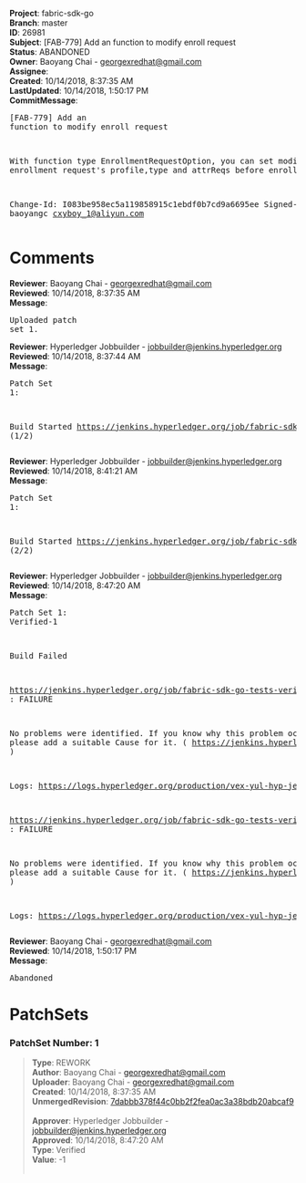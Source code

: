 <strong>Project</strong>: fabric-sdk-go<br><strong>Branch</strong>: master<br><strong>ID</strong>: 26981<br><strong>Subject</strong>: [FAB-779] Add an function to modify enroll request<br><strong>Status</strong>: ABANDONED<br><strong>Owner</strong>: Baoyang Chai - georgexredhat@gmail.com<br><strong>Assignee</strong>:<br><strong>Created</strong>: 10/14/2018, 8:37:35 AM<br><strong>LastUpdated</strong>: 10/14/2018, 1:50:17 PM<br><strong>CommitMessage</strong>:<br><pre>[FAB-779] Add an function to modify enroll request

With function type EnrollmentRequestOption, you can set
modify enrollment request's profile,type and attrReqs before enrolling.

Change-Id: I083be958ec5a119858915c1ebdf0b7cd9a6695ee
Signed-off-by: baoyangc <cxyboy_1@aliyun.com>
</pre><h1>Comments</h1><strong>Reviewer</strong>: Baoyang Chai - georgexredhat@gmail.com<br><strong>Reviewed</strong>: 10/14/2018, 8:37:35 AM<br><strong>Message</strong>: <pre>Uploaded patch set 1.</pre><strong>Reviewer</strong>: Hyperledger Jobbuilder - jobbuilder@jenkins.hyperledger.org<br><strong>Reviewed</strong>: 10/14/2018, 8:37:44 AM<br><strong>Message</strong>: <pre>Patch Set 1:

Build Started https://jenkins.hyperledger.org/job/fabric-sdk-go-tests-verify-s390x/4105/ (1/2)</pre><strong>Reviewer</strong>: Hyperledger Jobbuilder - jobbuilder@jenkins.hyperledger.org<br><strong>Reviewed</strong>: 10/14/2018, 8:41:21 AM<br><strong>Message</strong>: <pre>Patch Set 1:

Build Started https://jenkins.hyperledger.org/job/fabric-sdk-go-tests-verify-x86_64/3989/ (2/2)</pre><strong>Reviewer</strong>: Hyperledger Jobbuilder - jobbuilder@jenkins.hyperledger.org<br><strong>Reviewed</strong>: 10/14/2018, 8:47:20 AM<br><strong>Message</strong>: <pre>Patch Set 1: Verified-1

Build Failed 

https://jenkins.hyperledger.org/job/fabric-sdk-go-tests-verify-x86_64/3989/ : FAILURE

No problems were identified. If you know why this problem occurred, please add a suitable Cause for it. ( https://jenkins.hyperledger.org/job/fabric-sdk-go-tests-verify-x86_64/3989/ )

Logs: https://logs.hyperledger.org/production/vex-yul-hyp-jenkins-3/fabric-sdk-go-tests-verify-x86_64/3989

https://jenkins.hyperledger.org/job/fabric-sdk-go-tests-verify-s390x/4105/ : FAILURE

No problems were identified. If you know why this problem occurred, please add a suitable Cause for it. ( https://jenkins.hyperledger.org/job/fabric-sdk-go-tests-verify-s390x/4105/ )

Logs: https://logs.hyperledger.org/production/vex-yul-hyp-jenkins-3/fabric-sdk-go-tests-verify-s390x/4105</pre><strong>Reviewer</strong>: Baoyang Chai - georgexredhat@gmail.com<br><strong>Reviewed</strong>: 10/14/2018, 1:50:17 PM<br><strong>Message</strong>: <pre>Abandoned</pre><h1>PatchSets</h1><h3>PatchSet Number: 1</h3><blockquote><strong>Type</strong>: REWORK<br><strong>Author</strong>: Baoyang Chai - georgexredhat@gmail.com<br><strong>Uploader</strong>: Baoyang Chai - georgexredhat@gmail.com<br><strong>Created</strong>: 10/14/2018, 8:37:35 AM<br><strong>UnmergedRevision</strong>: [7dabbb378f44c0bb2f2fea0ac3a38bdb20abcaf9](https://github.com/hyperledger-gerrit-archive/fabric-sdk-go/commit/7dabbb378f44c0bb2f2fea0ac3a38bdb20abcaf9)<br><br><strong>Approver</strong>: Hyperledger Jobbuilder - jobbuilder@jenkins.hyperledger.org<br><strong>Approved</strong>: 10/14/2018, 8:47:20 AM<br><strong>Type</strong>: Verified<br><strong>Value</strong>: -1<br><br></blockquote>